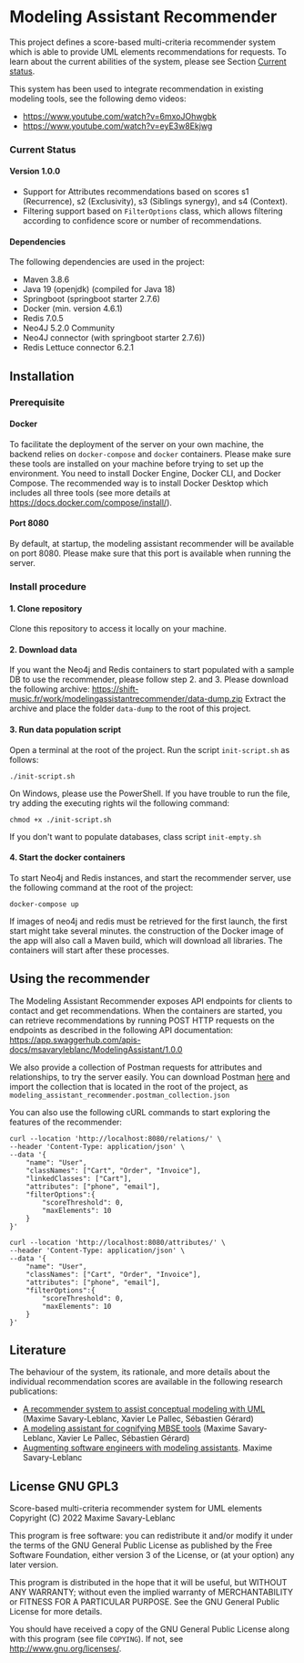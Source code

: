 # Modeling Assistant Recommender

This project defines a score-based multi-criteria recommender system which is able to provide 
UML elements recommendations for requests. To learn about the current abilities of the system, 
please see Section [Current status](#current-status).

This system has been used to integrate recommendation in existing modeling tools, see the following demo videos:
- https://www.youtube.com/watch?v=6mxoJOhwgbk
- https://www.youtube.com/watch?v=eyE3w8Ekjwg


### Current Status
#### Version 1.0.0
- Support for Attributes recommendations based on scores s1 (Recurrence), s2 (Exclusivity), 
s3 (Siblings synergy), and s4 (Context).
- Filtering support based on `FilterOptions` class, which allows filtering according to 
confidence score or number of recommendations.
#### Dependencies
The following dependencies are used in the project:
- Maven 3.8.6
- Java 19 (openjdk) (compiled for Java 18)
- Springboot (springboot starter 2.7.6)
- Docker (min. version 4.6.1)
- Redis 7.0.5
- Neo4J 5.2.0 Community
- Neo4J connector (with springboot starter 2.7.6))
- Redis Lettuce connector 6.2.1


## Installation
### Prerequisite
#### Docker
To facilitate the deployment of the server on your own machine, the backend relies on `docker-compose` and `docker` 
containers. Please make sure these tools are installed on your machine before trying to set up the environment.
You need to install Docker Engine, Docker CLI, and Docker Compose. The recommended way is to install Docker Desktop 
which includes all three tools (see more details at https://docs.docker.com/compose/install/).

#### Port 8080
By default, at startup, the modeling assistant recommender will be available on port 8080. Please make sure that this port 
is available when running the server.

### Install procedure
#### 1. Clone repository
Clone this repository to access it locally on your machine.

#### 2. Download data
If you want the Neo4j and Redis containers to start populated with a sample DB to use the recommender, please follow step 2. and 3.
Please download the following archive: https://shift-music.fr/work/modelingassistantrecommender/data-dump.zip
Extract the archive and place the folder `data-dump` to the root of this project.

#### 3. Run data population script

Open a terminal at the root of the project. Run the script `init-script.sh` as follows:
```
./init-script.sh
```
On Windows, please use the PowerShell. If you have trouble to run the file, try adding the executing rights wil the following command:
```
chmod +x ./init-script.sh
```
If you don't want to populate databases, class script `init-empty.sh`
#### 4. Start the docker containers
To start Neo4j and Redis instances, and start the recommender server, use the following command at the root of the project:
```
docker-compose up
```
If images of neo4j and redis must be retrieved for the first launch, the first start might take several minutes.
the construction of the Docker image of the app will also call a Maven build, which will download all libraries.
The containers will start after these processes.


## Using the recommender
The Modeling Assistant Recommender exposes API endpoints for clients to contact and get recommendations.
When the containers are started, you can retrieve recommendations by running POST HTTP requests on the endpoints as described in the following API documentation: https://app.swaggerhub.com/apis-docs/msavaryleblanc/ModelingAssistant/1.0.0

We also provide a collection of Postman requests for attributes and relationships, to try the server easily. 
You can download Postman [here](https://www.postman.com/downloads/) and import the collection that is located in the root of the project, as `modeling_assistant_recommender.postman_collection.json`

You can also use the following cURL commands to start exploring the features of the recommender:
```
curl --location 'http://localhost:8080/relations/' \
--header 'Content-Type: application/json' \
--data '{
    "name": "User",
    "classNames": ["Cart", "Order", "Invoice"],
    "linkedClasses": ["Cart"],
    "attributes": ["phone", "email"],
    "filterOptions":{
        "scoreThreshold": 0,
        "maxElements": 10
    }
}'
```

```
curl --location 'http://localhost:8080/attributes/' \
--header 'Content-Type: application/json' \
--data '{
    "name": "User",
    "classNames": ["Cart", "Order", "Invoice"],
    "attributes": ["phone", "email"],
    "filterOptions":{
        "scoreThreshold": 0,
        "maxElements": 10
    }
}'
```

## Literature
The behaviour of the system, its rationale, and more details about the individual 
recommendation scores are available in the following research publications:
* [A recommender system to assist conceptual modeling with UML](http://dx.doi.org/10.18293/SEKE2021-039) (Maxime Savary-Leblanc, Xavier Le Pallec, Sébastien Gérard)
* [A modeling assistant for cognifying MBSE tools](http://dx.doi.org/10.1109/MODELS-C53483.2021.00097) (Maxime Savary-Leblanc, Xavier Le Pallec, Sébastien Gérard)
* [Augmenting software engineers with modeling assistants](http://dx.doi.org/10.13140/RG.2.2.18267.28967). Maxime Savary-Leblanc

## License GNU GPL3
Score-based multi-criteria recommender system for UML elements
Copyright (C) 2022  Maxime Savary-Leblanc

This program is free software: you can redistribute it and/or modify
it under the terms of the GNU General Public License as published by
the Free Software Foundation, either version 3 of the License, or
(at your option) any later version.

This program is distributed in the hope that it will be useful,
but WITHOUT ANY WARRANTY; without even the implied warranty of
MERCHANTABILITY or FITNESS FOR A PARTICULAR PURPOSE.  See the
GNU General Public License for more details.

You should have received a copy of the GNU General Public License
along with this program (see file `COPYING`). If not, see <http://www.gnu.org/licenses/>.